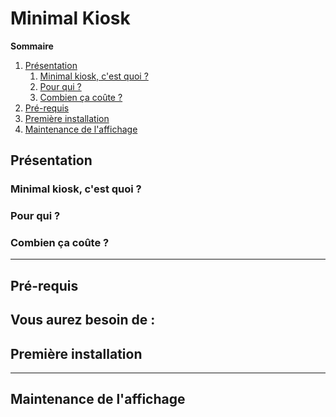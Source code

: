 # Minimal Kiosk

**Sommaire**

<!-- TOC depthFrom:2 depthTo:6 withLinks:1 updateOnSave:1 orderedList:1 -->

1. [Présentation](#prsentation)
	1. [Minimal kiosk, c'est quoi ?](#minimal-kiosk-cest-quoi-)
	2. [Pour qui ?](#pour-qui-)
	3. [Combien ça coûte ?](#combien-a-cote-)
2. [Pré-requis](#pr-requis)
3. [Première installation](#premire-installation)
4. [Maintenance de l'affichage](#maintenance-de-laffichage)

<!-- /TOC -->

## Présentation
### Minimal kiosk, c'est quoi ?
### Pour qui ?
### Combien ça coûte ?
---
## Pré-requis
Vous aurez besoin de :
---
## Première installation
---
## Maintenance de l'affichage
